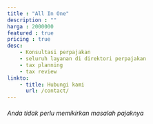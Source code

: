 ```yaml
---
title : "All In One"
description : ""
harga : 2000000
featured : true
pricing : true
desc:
    - Konsultasi perpajakan
    - seluruh layanan di direktori perpajakan
    - tax planning
    - tax review
linkto:
    - title: Hubungi kami
      url: /contact/
---
```

###### Anda tidak perlu memikirkan masalah pajaknya
